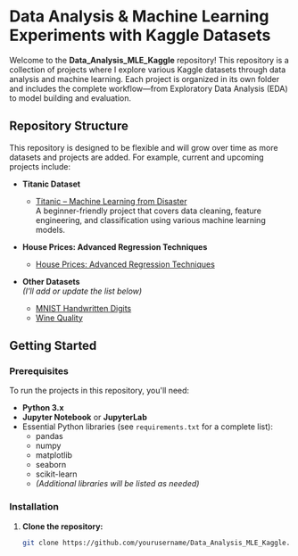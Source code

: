 # Data Analysis & Machine Learning Experiments with Kaggle Datasets

Welcome to the **Data_Analysis_MLE_Kaggle** repository! This repository is a collection of projects where I explore various Kaggle datasets through data analysis and machine learning. Each project is organized in its own folder and includes the complete workflow—from Exploratory Data Analysis (EDA) to model building and evaluation.

## Repository Structure

This repository is designed to be flexible and will grow over time as more datasets and projects are added. For example, current and upcoming projects include:

- **Titanic Dataset**  
  - [Titanic – Machine Learning from Disaster](https://www.kaggle.com/c/titanic)  
  A beginner-friendly project that covers data cleaning, feature engineering, and classification using various machine learning models.

- **House Prices: Advanced Regression Techniques**
  - [House Prices: Advanced Regression Techniques](https://www.kaggle.com/c/house-prices-advanced-regression-techniques)

- **Other Datasets**  
  *(I'll add or update the list below)*
  - [MNIST Handwritten Digits](https://www.kaggle.com/c/digit-recognizer)
  - [Wine Quality](https://www.kaggle.com/uciml/red-wine-quality-cortez-et-al-2009)

## Getting Started

### Prerequisites

To run the projects in this repository, you'll need:
- **Python 3.x**
- **Jupyter Notebook** or **JupyterLab**
- Essential Python libraries (see `requirements.txt` for a complete list):
  - pandas
  - numpy
  - matplotlib
  - seaborn
  - scikit-learn
  - *(Additional libraries will be listed as needed)*

### Installation

1. **Clone the repository:**
   ```bash
   git clone https://github.com/yourusername/Data_Analysis_MLE_Kaggle.git
